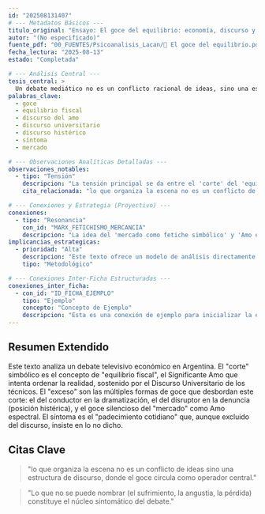 ```yaml
---
id: "202508131407"
# --- Metadatos Básicos ---
titulo_original: "Ensayo: El goce del equilibrio: economía, discurso y síntoma en una escena mediática contemporánea"
autor: "(No especificado)"
fuente_pdf: "00_FUENTES/Psicoanalisis_Lacan/🧩 El goce del equilibrio.pdf"
fecha_lectura: "2025-08-13"
estado: "Completada"

# --- Análisis Central ---
tesis_central: >
  Un debate mediático no es un conflicto racional de ideas, sino una escena estructurada por discursos lacanianos donde el verdadero motor es la circulación de goce. El síntoma de esta estructura es el sufrimiento social que el discurso económico no puede nombrar.
palabras_clave:
  - goce
  - equilibrio fiscal
  - discurso del amo
  - discurso universitario
  - discurso histérico
  - síntoma
  - mercado

# --- Observaciones Analíticas Detalladas ---
observaciones_notables:
  - tipo: "Tensión"
    descripcion: "La tensión principal se da entre el 'corte' del 'equilibrio fiscal' (sostenido por el Discurso Universitario) y el 'exceso' de goce que circula en la escena (el del conductor, el del disruptor, el del mercado), con el sufrimiento social como síntoma no dicho."
    cita_relacionada: "lo que organiza la escena no es un conflicto de ideas sino una estructura de discurso, donde el goce circula como operador central."

# --- Conexiones y Estrategia (Proyectivo) ---
conexiones:
  - tipo: "Resonancia"
    con_id: "MARX_FETICHISMO_MERCANCIA"
    descripcion: "La idea del 'mercado como fetiche simbólico' y 'Amo espectral' es un puente directo entre la crítica de Marx al fetiche de la mercancía y el concepto de Lacan del Otro absoluto."
implicancias_estrategicas:
  - prioridad: "Alta"
    descripcion: "Este texto ofrece un modelo de análisis directamente aplicable al eje Marx-Lacan para casos de estudio contemporáneos."
    tipo: "Metodológico"

# --- Conexiones Inter-Ficha Estructuradas ---
conexiones_inter_ficha:
  - con_id: "ID_FICHA_EJEMPLO"
    tipo: "Ejemplo"
    concepto: "Concepto de Ejemplo"
    descripcion: "Esta es una conexión de ejemplo para inicializar la estructura."
---
```


## Resumen Extendido

Este texto analiza un debate televisivo económico en Argentina. El "corte" simbólico es el concepto de "equilibrio fiscal", el Significante Amo que intenta ordenar la realidad, sostenido por el Discurso Universitario de los técnicos. El "exceso" son las múltiples formas de goce que desbordan este corte: el del conductor en la dramatización, el del disruptor en la denuncia (posición histérica), y el goce silencioso del "mercado" como Amo espectral. El síntoma es el "padecimiento cotidiano" que, aunque excluido del discurso, insiste en lo no dicho.

## Citas Clave

> "lo que organiza la escena no es un conflicto de ideas sino una estructura de discurso, donde el goce circula como operador central."

> "Lo que no se puede nombrar (el sufrimiento, la angustia, la pérdida) constituye el núcleo sintomático del debate."